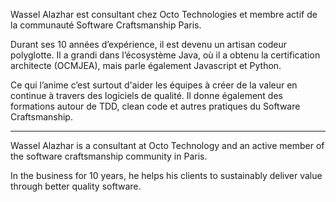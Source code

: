 Wassel Alazhar est consultant chez Octo Technologies et membre actif de la communauté Software Craftsmanship Paris.

Durant ses 10 années d’expérience, il est devenu un artisan codeur polyglotte. Il a grandi dans l’écosystème Java, où il a obtenu la certification architecte (OCMJEA), mais parle également Javascript et Python.

Ce qui l’anime c’est surtout d'aider les équipes à créer de la valeur en continue à travers des logiciels de qualité. Il donne également des formations autour de TDD, clean code et autres pratiques du Software Craftsmanship.

-----------------------------------------------------------------------------------------------------------------------
Wassel Alazhar is a consultant at Octo Technology and an active member of the software craftsmanship community in Paris.

In the business for 10 years, he helps his clients to sustainably deliver value through better quality software.
